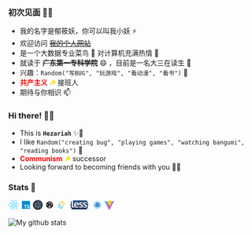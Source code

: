 ### 初次见面 👋🏻

* 我的名字是郁筱妖，你可以叫我小妖 ⚡
* 欢迎访问 ~~[我的个人网站](还在弄)~~
* 是一个大数据专业菜鸟 🐣 对计算机充满热情 💞️
* 就读于 ~~**广东第一专科学院**~~ 😄 ，目前是一名大三在读生 👀
* 兴趣：`Random("写BUG", "玩游戏", "看动漫", "看书")` 🌱
* <span style="color: red;">**共产主义**</span> <span style="color: gold;">**☭**</span> 接班人
* 期待与你相识 📫

### Hi there! 👋🏻

* This is **`Hezariah`** ✨🐣
* I like `Random("creating bug", "playing games", "watching bangumi", "reading books")` 💞️
* <span style="color: red;">**Communism**</span> <span style="color: gold;">**☭**</span> successor
* Looking forward to becoming friends with you 🤟🏻

### Stats 💯

<a href="https://reactjs.org/"><code><img height="20" src="./others/react.svg"></code></a>
<a href="https://www.typescriptlang.org/"><code><img height="20" src="./others/typescript.png"></code></a>
<a href="https://www.electronjs.org/l"><code><img height="20" src="./others/electron.svg"></code></a>
<a href="https://www.rust-lang.org/"><code><img height="20" src="./others/rust.svg"></code></a>
<a href="https://tauri.app/"><code><img height="20" src="./others/tauri.png"></code></a>
<a href="https://lesscss.org/"><code><img height="20" src="./others/less.png"></code></a>
<a href="https://webpack.js.org/"><code><img height="20" src="./others/webpack.svg"></code></a>
<a href="https://vitejs.dev/"><code><img height="20" src="./others/vite.png"></code></a>

![My github stats](https://github-readme-stats.vercel.app/api?username=YXYHezariah&show_icons=true)

<!---
YXYHezariah/YXYHezariah is a ✨ special ✨ repository because its `README.md` (this file) appears on your GitHub profile.
You can click the Preview link to take a look at your changes.
--->
